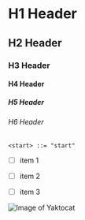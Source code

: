 # H1 Header
## H2 Header
### H3 Header
#### H4 Header
##### H5 Header
###### H6 Header

``` ebnf
<start> ::= "start"
```

- [ ] item 1
- [ ] item 2
- [ ] item 3









![Image of Yaktocat](https://octodex.github.com/images/yaktocat.png)
